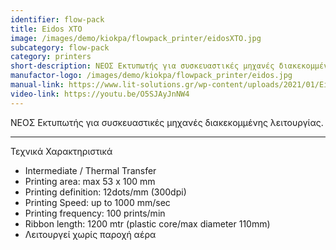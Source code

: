 ```yaml
---
identifier: flow-pack
title: Eidos XTO
image: /images/demo/kiokpa/flowpack_printer/eidosXTO.jpg
subcategory: flow-pack
category: printers
short-description: ΝΕΟΣ Εκτυπωτής για συσκευαστικές μηχανές διακεκομμένης λειτουργίας.
manufactor-logo: /images/demo/kiokpa/flowpack_printer/eidos.jpg
manual-link: https://www.lit-solutions.gr/wp-content/uploads/2021/01/Eidos-XTO_Specs.pdf
video-link: https://youtu.be/O5SJAyJnNW4
---
```





ΝΕΟΣ Εκτυπωτής για συσκευαστικές μηχανές διακεκομμένης λειτουργίας.




---

Τεχνικά Χαρακτηριστικά

* Intermediate / Thermal Transfer
* Printing area:                     max 53 x 100 mm
* Printing definition:           12dots/mm (300dpi)
* Printing Speed:                 up to 1000 mm/sec
* Printing frequency:         100 prints/min
* Ribbon length:    1200 mtr (plastic core/max diameter 110mm)
* Λειτουργεί χωρίς παροχή αέρα


